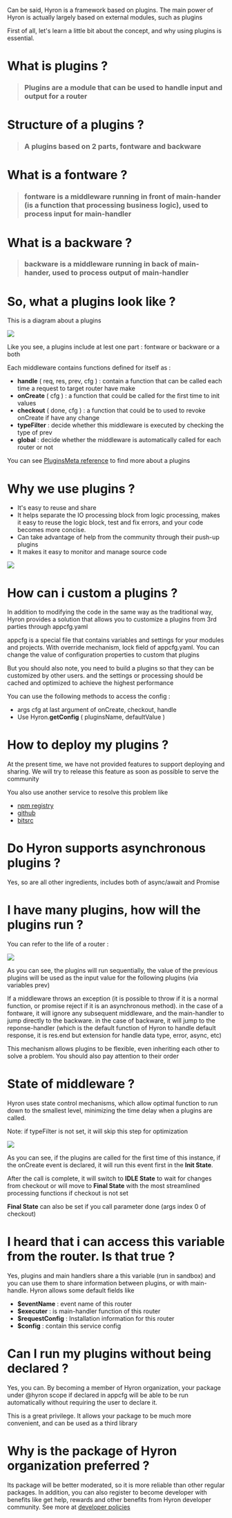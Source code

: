 Can be said, Hyron is a framework based on plugins. The main power of Hyron is actually largely based on external modules, such as plugins

First of all, let's learn a little bit about the concept, and why using plugins is essential.

# What is plugins ?

> ### Plugins are a module that can be used to handle input and output for a router

# Structure of a plugins ?

> ### A plugins based on 2 parts, fontware and backware

# What is a fontware ?

> ### fontware is a middleware running in front of main-hander (is a function that processing business logic), used to process input for main-handler

# What is a backware ?

> ### backware is a middleware running in back of main-hander, used to process output of main-handler

# So, what a plugins look like ?

This is a diagram about a plugins

![](/res/plugins-struct.png)

Like you see, a plugins include at lest one part : fontware or backware or a both

Each middleware contains functions defined for itself as :

-   **handle** ( req, res, prev, cfg ) : contain a function that can be called each time a request to target router have make
-   **onCreate** ( cfg ) : a function that could be called for the first time to init values
-   **checkout** ( done, cfg ) : a function that could be to used to revoke onCreate if have any change
-   **typeFilter** : decide whether this middleware is executed by checking the type of prev
-   **global** : decide whether the middleware is automatically called for each router or not

You can see [PluginsMeta reference](/api-reference/PluginsMeta.md) to find more about a plugins

# Why we use plugins ?

-   It's easy to reuse and share
-   It helps separate the IO processing block from logic processing, makes it easy to reuse the logic block, test and fix errors, and your code becomes more concise.
-   Can take advantage of help from the community through their push-up plugins
-   It makes it easy to monitor and manage source code

![](/res/router-struct.png)

# How can i custom a plugins ?

In addition to modifying the code in the same way as the traditional way, Hyron provides a solution that allows you to customize a plugins from 3rd parties through appcfg.yaml

appcfg is a special file that contains variables and settings for your modules and projects.
With override mechanism, lock field of appcfg.yaml. You can change the value of configuration properties to custom that plugins

But you should also note, you need to build a plugins so that they can be customized by other users. and the settings or processing should be cached and optimized to achieve the highest performance

You can use the following methods to access the config :

-   args cfg at last argument of onCreate, checkout, handle
-   Use Hyron.**getConfig** ( pluginsName, defaultValue )

# How to deploy my plugins ?

At the present time, we have not provided features to support deploying and sharing. We will try to release this feature as soon as possible to serve the community

You also use another service to resolve this problem like

-   [npm registry](https://www.npmjs.com/)
-   [github](https://github.com/)
-   [bitsrc](https://bitsrc.io/)

# Do Hyron supports asynchronous plugins ?

Yes, so are all other ingredients, includes both of async/await and Promise

# I have many plugins, how will the plugins run ?

You can refer to the life of a router :

![](res/../../res/router-life-circle.png)

As you can see, the plugins will run sequentially, the value of the previous plugins will be used as the input value for the following plugins (via variables prev)

If a middleware throws an exception (it is possible to throw if it is a normal function, or promise reject if it is an asynchronous method).
in the case of a fontware, it will ignore any subsequent middleware, and the main-handler to jump directly to the backware.
in the case of backware, it will jump to the reponse-handler (which is the default function of Hyron to handle default response, it is res.end but extension for handle data type, error, async, etc)

This mechanism allows plugins to be flexible, even inheriting each other to solve a problem. You should also pay attention to their order

# State of middleware ?

Hyron uses state control mechanisms, which allow optimal function to run down to the smallest level, minimizing the time delay when a plugins are called.

Note: if typeFilter is not set, it will skip this step for optimization

![](res/../../res/middleware-status.png)

As you can see, if the plugins are called for the first time of this instance, if the onCreate event is declared, it will run this event first in the **Init State**.

After the call is complete, it will switch to **IDLE State** to wait for changes from checkout or will move to **Final State** with the most streamlined processing functions if checkout is not set

**Final State** can also be set if you call parameter done (args index 0 of checkout)

# I heard that i can access this variable from the router. Is that true ?

Yes, plugins and main handlers share a this variable (run in sandbox) and you can use them to share information between plugins, or with main-handle. Hyron allows some default fields like

-   **\$eventName** : event name of this router
-   **\$executer** : is main-handler function of this router
-   **\$requestConfig** : Installation information for this router
-   **\$config** : contain this service config

# Can I run my plugins without being declared ?

Yes, you can. By becoming a member of Hyron organization, your package under @hyron scope if declared in appcfg will be able to be run automatically without requiring the user to declare it.

This is a great privilege. It allows your package to be much more convenient, and can be used as a third library

# Why is the package of Hyron organization preferred ?

Its package will be better moderated, so it is more reliable than other regular packages. In addition, you can also register to become developer with benefits like get help, rewards and other benefits from Hyron developer community. See more at [developer policies]()
